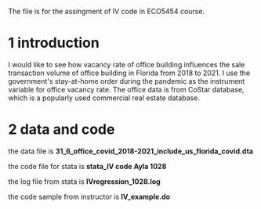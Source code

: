 The file is for the assingment of IV code in ECO5454 course.

1 introduction
==

I would like to see how vacancy rate of office building influences the sale transaction volume of office building in Florida from 2018 to 2021. I use the government's stay-at-home order during the pandemic as the instrument variable for office vacancy rate. The office data is from CoStar database, which is a popularly used commercial real estate database.

2 data and code
==

the data file is **31_6_office_covid_2018-2021_include_us_florida_covid.dta**

the code file for stata is **stata_IV code Ayla 1028**

the log file from stata is **IVregression_1028.log**

the code sample from instructor is **IV_example.do**












